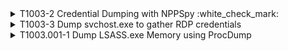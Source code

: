 <details>
<summary>T1003-2 Credential Dumping with NPPSpy :white_check_mark:
</summary>
<pre>$ NA </pre>
</details>
<details>
<summary>T1003-3 Dump svchost.exe to gather RDP credentials
</summary>
<pre>$ NA </pre>
</details>
<details>
<summary>T1003.001-1 Dump LSASS.exe Memory using ProcDump
</summary>
<pre>$ NA </pre>
</details>
